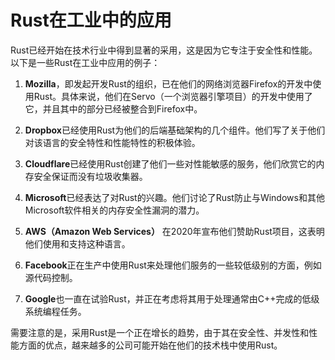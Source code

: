 # Rust在工业中的应用

Rust已经开始在技术行业中得到显著的采用，这是因为它专注于安全性和性能。以下是一些Rust在工业中应用的例子：

1. **Mozilla**，即发起开发Rust的组织，已在他们的网络浏览器Firefox的开发中使用Rust。具体来说，他们在Servo（一个浏览器引擎项目）的开发中使用了它，并且其中的部分已经被整合到Firefox中。

2. **Dropbox**已经使用Rust为他们的后端基础架构的几个组件。他们写了关于他们对该语言的安全特性和性能特性的积极体验。

3. **Cloudflare**已经使用Rust创建了他们一些对性能敏感的服务，他们欣赏它的内存安全保证而没有垃圾收集器。

4. **Microsoft**已经表达了对Rust的兴趣。他们讨论了Rust防止与Windows和其他Microsoft软件相关的内存安全性漏洞的潜力。

5. **AWS（Amazon Web Services）** 在2020年宣布他们赞助Rust项目，这表明他们使用和支持这种语言。

6. **Facebook**正在生产中使用Rust来处理他们服务的一些较低级别的方面，例如源代码控制。

7. **Google**也一直在试验Rust，并正在考虑将其用于处理通常由C++完成的低级系统编程任务。

需要注意的是，采用Rust是一个正在增长的趋势，由于其在安全性、并发性和性能方面的优点，越来越多的公司可能开始在他们的技术栈中使用Rust。
